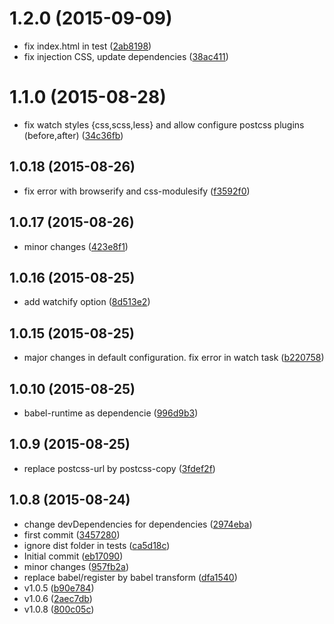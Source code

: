 <a name="1.2.0"></a>
# 1.2.0 (2015-09-09)


* fix index.html in test ([2ab8198](https://github.com/geut/gulp-appfy-tasks/commit/2ab8198))
* fix injection CSS, update dependencies ([38ac411](https://github.com/geut/gulp-appfy-tasks/commit/38ac411))



<a name="1.1.0"></a>
# 1.1.0 (2015-08-28)


* fix watch styles {css,scss,less} and allow configure postcss plugins (before,after) ([34c36fb](https://github.com/geut/gulp-appfy-tasks/commit/34c36fb))



<a name="1.0.18"></a>
## 1.0.18 (2015-08-26)


* fix error with browserify and css-modulesify ([f3592f0](https://github.com/geut/gulp-appfy-tasks/commit/f3592f0))



<a name="1.0.17"></a>
## 1.0.17 (2015-08-26)


* minor changes ([423e8f1](https://github.com/geut/gulp-appfy-tasks/commit/423e8f1))



<a name="1.0.16"></a>
## 1.0.16 (2015-08-25)


* add watchify option ([8d513e2](https://github.com/geut/gulp-appfy-tasks/commit/8d513e2))



<a name="1.0.15"></a>
## 1.0.15 (2015-08-25)


* major changes in default configuration. fix error in watch task ([b220758](https://github.com/geut/gulp-appfy-tasks/commit/b220758))



<a name="1.0.10"></a>
## 1.0.10 (2015-08-25)


* babel-runtime as dependencie ([996d9b3](https://github.com/geut/gulp-appfy-tasks/commit/996d9b3))



<a name="1.0.9"></a>
## 1.0.9 (2015-08-25)


* replace postcss-url by postcss-copy ([3fdef2f](https://github.com/geut/gulp-appfy-tasks/commit/3fdef2f))



<a name="1.0.8"></a>
## 1.0.8 (2015-08-24)


* change devDependencies for dependencies ([2974eba](https://github.com/geut/gulp-appfy-tasks/commit/2974eba))
* first commit ([3457280](https://github.com/geut/gulp-appfy-tasks/commit/3457280))
* ignore dist folder in tests ([ca5d18c](https://github.com/geut/gulp-appfy-tasks/commit/ca5d18c))
* Initial commit ([eb17090](https://github.com/geut/gulp-appfy-tasks/commit/eb17090))
* minor changes ([957fb2a](https://github.com/geut/gulp-appfy-tasks/commit/957fb2a))
* replace babel/register by babel transform ([dfa1540](https://github.com/geut/gulp-appfy-tasks/commit/dfa1540))
* v1.0.5 ([b90e784](https://github.com/geut/gulp-appfy-tasks/commit/b90e784))
* v1.0.6 ([2aec7db](https://github.com/geut/gulp-appfy-tasks/commit/2aec7db))
* v1.0.8 ([800c05c](https://github.com/geut/gulp-appfy-tasks/commit/800c05c))
